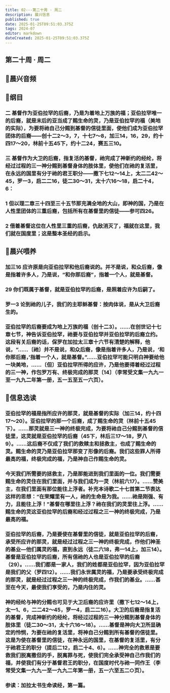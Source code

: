 ```yaml
---
title: 02---第二十周 · 周二
description: 晨兴信息
published: true
date: 2025-01-25T09:51:03.375Z
tags: 2024-07
editor: markdown
dateCreated: 2025-01-25T09:51:03.375Z
---
```


## 第二十周 · 周二

## 🎵晨兴音频

## 📖纲目

### 二	基督作为亚伯拉罕的后裔，乃是为着地上万族的福；亚伯拉罕唯一的后裔，就是末后的亚当成了赐生命的灵，乃是亚伯拉罕的福（美地的实际），为要将祂自己分赐到基督的信徒里面，使他们成为亚伯拉罕团体的后裔——创十二2～3，7，十七7～8，加三14，16，29，约十四17～20，林前十五45下，约十二24，赛五三10。

### 三	基督作为大卫的后裔，指复活的基督，祂完成了神新约的经纶，将经过过程的三一神分赐到基督身体的肢体里，使他们在祂的复活里，在永远的国里有分于祂的君王职分——撒下七12～14上，太二二42～45，罗一3，启二二16，徒二30～31，太十六16～18，启二十4，6：

### 1	但以理二章三十四至三十五节那充满全地的大山，即神的国，乃是在人性里团体的三重后裔，包括所有在基督里的信徒——参可四26。

### 2	借着基督这位在人性里三重的后裔，仇敌消灭了，福就在这里，我们就在国度里；这是整本圣经的启示。

## 📖晨兴喂养

### **加三16**    **应许原是向亚伯拉罕和他后裔说的。并不是说，和众后裔，像是指着许多人，乃是说，“和你那后裔”，指着一个人，就是基督。**

### **29**    **你们既属于基督，就是亚伯拉罕的后裔，是照着应许为后嗣了。**

### **罗一3**    **论到祂的儿子，我们的主耶稣基督：按肉体说，是从大卫后裔生的。**

### 亚伯拉罕的后裔要成为地上万族的福（创十二3）。……在创世记十七章七节，神告诉亚伯拉罕，祂要与亚伯拉罕并亚伯拉罕的后裔立约。这段有关后裔的话，保罗在加拉太三章十六节有清楚的解释，他说，“……〔祂〕并不是说，和众后裔，像是指着许多人，乃是说，‘和你那后裔，’指着一个人，就是基督。”……亚伯拉罕可能只明白神要给他一块美地，……〔但〕亚伯拉罕所得的应许，乃是他要得着经过过程的三一神，作包罗万有、终极完成的那灵〔14〕（李常受文集一九九一至一九九二年第一册，五一五至五一六页）。

## 📖信息选读

### 亚伯拉罕的福是指所应许的那灵，就是基督的实际（加三14，约十四17～20）。亚伯拉罕的那一个后裔，成了赐生命的灵（林前十五45下）。……那灵就是三一神的终极完成，为要将祂自己分赐到基督的信徒里，这灵就是亚伯拉罕的后裔（45下，林后三17～18，罗八9）。……这后裔不仅成了我们的救赎主和拯救主，也成了赐生命的灵。赐生命的灵乃是亚伯拉罕那变了形像的后裔。我们这些罪人所得最高的福，终极完成的福，乃是神自己作赐生命的灵。

### 今天我们所需要的拯救主，乃是那能进到我们里面的一位。我们需要赐生命的灵住在我们里面，并与我们成为一灵（林前六17）。……赞美主，在我们里面有那位能往上浮者。补充本诗歌二十七首第二节表达这样的思想：“在荣耀里有一人，祂的生命是为我。……祂是刚强、有力，且能往上浮！”基督在哪里往上浮？祂在我们的灵里往上浮。……赐生命的灵这亚伯拉罕的后裔和经过过程之三一神的终极完成，乃是最高的福。

### 亚伯拉罕的后裔，乃是要使在基督里的信徒，就是亚伯拉罕的后裔，承受所应许的那灵，就是经过过程之三一神的终极完成，作他们神圣的基业—他们属灵的福，直到永远（徒二六18，弗一14上，加三14）。基督是亚伯拉罕的后裔，所有信祂的人也是亚伯拉罕的后裔（29）。……我们都是一家人，我们的姓都是亚伯拉罕，因为亚伯拉罕是我们的父（罗四12）。……我们永世属灵的福，乃是要承受终极完成的那灵，就是经过过程之三一神的终极完成，作我们的基业。……甚至在今天，最使我们享受的，乃是内住的灵。

### 神的经纶与神的分赐也可见于大卫后裔的应许里（撒下七12～14上，太一1、6，二二42～45，罗一4，启二二16）。大卫的后裔是指复活的基督，完成神新约的经纶，将经过过程的三一神分赐到基督身体的肢体里（徒二30～31，太十六16～18）。……基督是神向大卫所显确定的怜悯，为要在祂的复活里，将神自己分赐到所有基督的信徒里。这是为使在基督里的信徒，在神永远的国里，在基督的复活里，有分于祂君王的职分（提后二12，启二十4、6）。……神完全的救恩是要救我们脱离撒但的手，脱离罪与死，使我们完全承受神自己作我们的福，并使我们有分于基督君王的职分，在国度时代与祂一同作王（李常受文集一九九一至一九九二年第一册，五一六至五二○页）。

### 参读：加拉太书生命读经，第一篇。

<!-- Google tag (gtag.js) -->
<script async src="https://www.googletagmanager.com/gtag/js?id=G-1P8709Z16T"></script>
<script>
  window.dataLayer = window.dataLayer || [];
  function gtag(){dataLayer.push(arguments);}
  gtag('js', new Date());

  gtag('config', 'G-1P8709Z16T');
</script>